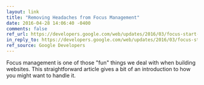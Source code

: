 ```yaml
---
layout: link
title: "Removing Headaches from Focus Management"
date: 2016-04-28 14:06:40 -0400
comments: false
ref_url: https://developers.google.com/web/updates/2016/03/focus-start-point
in_reply_to: https://developers.google.com/web/updates/2016/03/focus-start-point
ref_source: Google Developers
---
```


Focus management is one of those "fun" things we deal with when building websites. This straightforward article gives a bit of an introduction to how you might want to handle it. 